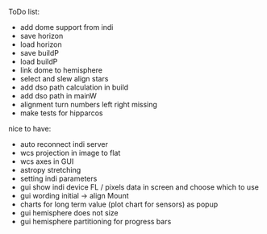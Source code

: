 ToDo list:

- add dome support from indi
- save horizon
- load horizon
- save buildP
- load buildP
- link dome to hemisphere
- select and slew align stars
- add dso path calculation in build
- add dso path in mainW
- alignment turn numbers left right missing
- make tests for hipparcos



nice to have:

- auto reconnect indi server
- wcs projection in image to flat
- wcs axes in GUI
- astropy stretching
- setting indi parameters
- gui show indi device FL / pixels data in screen and choose which to use
- gui wording initial -> align Mount
- charts for long term value (plot chart for sensors) as popup
- gui hemisphere does not size
- gui hemisphere partitioning for progress bars
